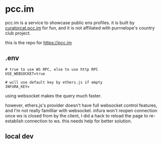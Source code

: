 # pcc.im

pcc.im is a service to showcase public ens profiles. it is built by [curatorcat.pcc.im](https://pcc.im/curatorcat) for fun, and it is not affiliated with purrnelope's country club project.

this is the repo for https://pcc.im

## .env

```
# true to use WS RPC, else to use http RPC
USE_WEBSOCKET=true

# will use default key by ethers.js if empty
INFURA_KEY=
```

using websocket makes the query much faster.

however, ethers.js's provider doesn't have full websocket control features, and I'm not really familliar with websocket. infura won't reopen connection once ws is closed from by the client, I did a hack to reload the page to re-establish connection to ws. this needs help for better solution.

## local dev

